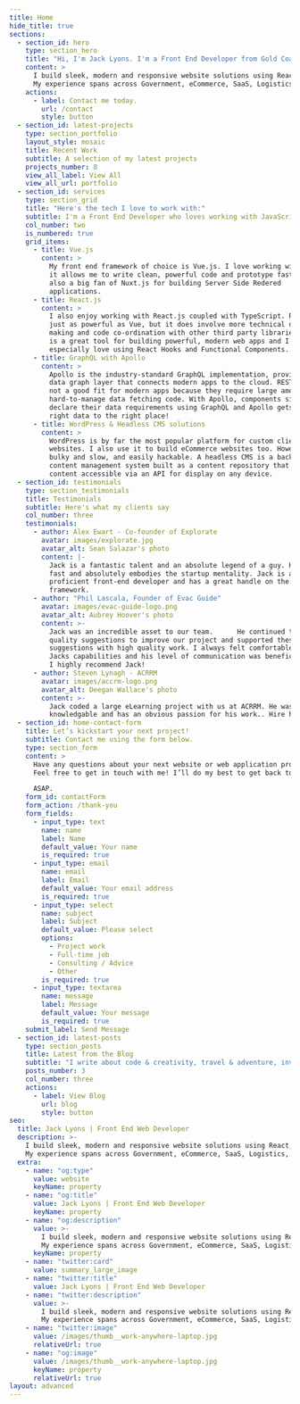 ```yaml
---
title: Home
hide_title: true
sections:
  - section_id: hero
    type: section_hero
    title: "Hi, I'm Jack Lyons. I'm a Front End Developer from Gold Coast, Australia."
    content: >
      I build sleek, modern and responsive website solutions using React, Vue, TypeScript and GraphQL.
      My experience spans across Government, eCommerce, SaaS, Logistics, Real Estate and Enterprise Software. Contact me today for a free, no fuss consultation.
    actions:
      - label: Contact me today.
        url: /contact
        style: button
  - section_id: latest-projects
    type: section_portfolio
    layout_style: mosaic
    title: Recent Work
    subtitle: A selection of my latest projects
    projects_number: 8
    view_all_label: View All
    view_all_url: portfolio
  - section_id: services
    type: section_grid
    title: "Here's the tech I love to work with:"
    subtitle: I'm a Front End Developer who loves working with JavaScript & TypeScript
    col_number: two
    is_numbered: true
    grid_items:
      - title: Vue.js
        content: >
          My front end framework of choice is Vue.js. I love working with Vue as
          it allows me to write clean, powerful code and prototype fast! I'm
          also a big fan of Nuxt.js for building Server Side Redered
          applications.
      - title: React.js
        content: >
          I also enjoy working with React.js coupled with TypeScript. React is
          just as powerful as Vue, but it does involve more technical decision
          making and code co-ordination with other third party libraries. React
          is a great tool for building powerful, modern web apps and I
          especially love using React Hooks and Functional Components.
      - title: GraphQL with Apollo
        content: >
          Apollo is the industry-standard GraphQL implementation, providing the
          data graph layer that connects modern apps to the cloud. REST APIs are
          not a good fit for modern apps because they require large amounts of
          hard-to-manage data fetching code. With Apollo, components simply
          declare their data requirements using GraphQL and Apollo gets the
          right data to the right place!
      - title: WordPress & Headless CMS solutions
        content: >
          WordPress is by far the most popular platform for custom client
          websites. I also use it to build eCommerce websites too. However, it's
          bulky and slow, and easily hackable. A headless CMS is a back-end only
          content management system built as a content repository that makes
          content accessible via an API for display on any device.
  - section_id: testimonials
    type: section_testimonials
    title: Testimonials
    subtitle: Here's what my clients say
    col_number: three
    testimonials:
      - author: Alex Ewart - Co-founder of Explorate
        avatar: images/explorate.jpg
        avatar_alt: Sean Salazar's photo
        content: |-
          Jack is a fantastic talent and an absolute legend of a guy. He works 
          fast and absolutely embodies the startup mentality. Jack is a highly 
          proficient front-end developer and has a great handle on the Vue JS 
          framework.
      - author: "Phil Lascala, Founder of Evac Guide"
        avatar: images/evac-guide-logo.png
        avatar_alt: Aubrey Hoover's photo
        content: >-
          Jack was an incredible asset to our team.      He continued to provide
          quality suggestions to improve our project and supported these
          suggestions with high quality work. I always felt comfortable with
          Jacks capabilities and his level of communication was beneficial.    
          I highly recommend Jack!
      - author: Steven Lynagh - ACRRM
        avatar: images/accrm-logo.png
        avatar_alt: Deegan Wallace's photo
        content: >-
          Jack coded a large eLearning project with us at ACRRM. He was always enthusiastic,
          knowledgable and has an obvious passion for his work.. Hire him.
  - section_id: home-contact-form
    title: Let’s kickstart your next project!
    subtitle: Contact me using the form below.
    type: section_form
    content: >
      Have any questions about your next website or web application project?
      Feel free to get in touch with me! I’ll do my best to get back to you 

      ASAP.
    form_id: contactForm
    form_action: /thank-you
    form_fields:
      - input_type: text
        name: name
        label: Name
        default_value: Your name
        is_required: true
      - input_type: email
        name: email
        label: Email
        default_value: Your email address
        is_required: true
      - input_type: select
        name: subject
        label: Subject
        default_value: Please select
        options:
          - Project work
          - Full-time job
          - Consulting / Advice
          - Other
        is_required: true
      - input_type: textarea
        name: message
        label: Message
        default_value: Your message
        is_required: true
    submit_label: Send Message
  - section_id: latest-posts
    type: section_posts
    title: Latest from the Blog
    subtitle: "I write about code & creativity, travel & adventure, investing & business"
    posts_number: 3
    col_number: three
    actions:
      - label: View Blog
        url: blog
        style: button
seo:
  title: Jack Lyons | Front End Web Developer
  description: >-
    I build sleek, modern and responsive website solutions using React, Vue, TypeScript and GraphQL.
    My experience spans across Government, eCommerce, SaaS, Logistics, Real Estate and Enterprise Software. Contact me today for a free, no fuss consultation.
  extra:
    - name: "og:type"
      value: website
      keyName: property
    - name: "og:title"
      value: Jack Lyons | Front End Web Developer
      keyName: property
    - name: "og:description"
      value: >-
        I build sleek, modern and responsive website solutions using React, Vue, TypeScript and GraphQL.
        My experience spans across Government, eCommerce, SaaS, Logistics, Real Estate and Enterprise Software. Contact me today for a free, no fuss consultation.
      keyName: property
    - name: "twitter:card"
      value: summary_large_image
    - name: "twitter:title"
      value: Jack Lyons | Front End Web Developer
    - name: "twitter:description"
      value: >-
        I build sleek, modern and responsive website solutions using React, Vue, TypeScript and GraphQL.
        My experience spans across Government, eCommerce, SaaS, Logistics, Real Estate and Enterprise Software. Contact me today for a free, no fuss consultation.
    - name: "twitter:image"
      value: /images/thumb__work-anywhere-laptop.jpg
      relativeUrl: true
    - name: "og:image"
      value: /images/thumb__work-anywhere-laptop.jpg
      keyName: property
      relativeUrl: true
layout: advanced
---
```

